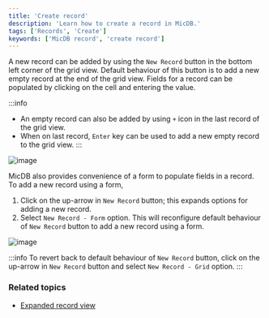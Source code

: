 ```yaml
---
title: 'Create record'
description: 'Learn how to create a record in MicDB.'
tags: ['Records', 'Create']
keywords: ['MicDB record', 'create record']
---
```


A new record can be added by using the `New Record` button in the bottom left corner of the grid view. Default behaviour of this button is to add a new empty record at the end of the grid view. Fields for a record can be populated by clicking on the cell and entering the value.

:::info
- An empty record can also be added by using `+` icon in the last record of the grid view.
- When on last record, `Enter` key can be used to add a new empty record to the grid view.
:::


![image](/img/v2/records/new-record-grid.png)

MicDB also provides convenience of a form to populate fields in a record. To add a new record using a form, 
1. Click on the up-arrow in `New Record` button; this expands options for adding a new record. 
2. Select `New Record - Form` option. This will reconfigure default behaviour of `New Record` button to add a new record using a form.

![image](/img/v2/records/new-record-form.png)

:::info
To revert back to default behaviour of `New Record` button, click on the up-arrow in `New Record` button and select `New Record - Grid` option.
:::

### Related topics
- [Expanded record view](/records/expand-record)


